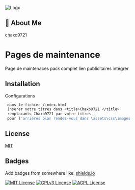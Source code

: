 
![Logo](https://images-ext-1.discordapp.net/external/fmH0mNsiJSoe0n_4IPnut6CLTCAvtckOwaqEz6LnmGo/https/i.imgur.com/pYZ4rfl.png?format=webp&quality=lossless)


## 🚀 About Me
chaxo9721


# Pages de maintenance 

Page de maintenaces pack complet lien publicitaires intégrer 

## Installation

Configurations  

```bash
 dans le fichier /index.html 
 inserer votre titres dans <title>Chaxo9721 </title> 
 remplacants Chaxo9721 par votre titres , 
 pour l'arriéres plan rendez-vous dans \assets\css\images
```
    
## License

[MIT](https://choosealicense.com/licenses/mit/)


## Badges

Add badges from somewhere like: [shields.io](https://shields.io/)

[![MIT License](https://img.shields.io/badge/License-MIT-green.svg)](https://choosealicense.com/licenses/mit/)
[![GPLv3 License](https://img.shields.io/badge/License-GPL%20v3-yellow.svg)](https://opensource.org/licenses/)
[![AGPL License](https://img.shields.io/badge/license-AGPL-blue.svg)](http://www.gnu.org/licenses/agpl-3.0)

